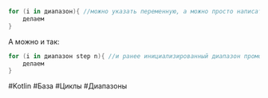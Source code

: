 ```kotlin
for (i in диапазон){ //можно указать переменную, а можно просто написать 10 => downTo => 1. i не нужно инициализировать отдельно, она сделает это в рамках цикла
	делаем
}
```

А можно и так:
```kotlin
for (i in диапазон step n){ //и ранее инициализированный диапазон промотается с нужным шагом
	делаем
}
```


#Kotlin #База #Циклы #Диапазоны 